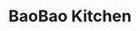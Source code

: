 ---
layout: place
title: "BaoBao Kitchen"
permalink: /north-carolina/greensboro/baobao-kitchen.html
stateAbbr: NC
stateName: North Carolina
cityName: Greensboro
seo:
  name: "BaoBao Kitchen"
  type: Restaurant
  links: https://baobaokitchen.com/?utm_source=google
description: "BaoBao Kitchen serves delicious sushi in Greensboro, North Carolina. Try fresh Japanese dishes for a great dining experience. "
place_id: ChIJa7s-JV4fU4gR1F6jtYxEq1k
photos:
  - name: >-
      places/ChIJa7s-JV4fU4gR1F6jtYxEq1k/photos/AeeoHcKzfqWo4AnWpc38cnSlkBLm0o4ucYjwjIFwUHDlTXWKBLA1VE-KXvfgA1qrUlvMlZFuiJreJTHLC7BKvtxlUVlm0ceYmdh5ycerR2YiI1AMEiOmDn0JDqjBK0eKcA12S2DNLWRfFeGtGhRvu7WJDRPIEtPMoRbiSQlQFq8DAYNEXUibxHJkBAFuYySP1DGivA_qZClUYIK3ru_QKvScCvmS2blY0RvGY9NLCjTTXq0jN37c4AQTz0rPW46yeSLrjOPxCuNLFCSyLeSHswCjJ8cB8NcpR6eK24cqXX7azhrjHg
    widthPx: 4800
    heightPx: 3200
    authorAttributions:
      - displayName: BaoBao Kitchen
        uri: https://maps.google.com/maps/contrib/108670747612810856519
        photoUri: >-
          https://lh3.googleusercontent.com/a/ACg8ocJo01PEb2LpFsupYxXELtZs14Otan-9M7vdBq94YHrur9_xcA=s100-p-k-no-mo
    flagContentUri: >-
      https://www.google.com/local/imagery/report/?cb_client=maps_api_places.places_api&image_key=!1e10!2sAF1QipNDvegK3f1E7Xr7RbFhnLzE9DcplmRyHFWtFDzK&hl=en-US
    googleMapsUri: >-
      https://www.google.com/maps/place//data=!3m4!1e2!3m2!1sAF1QipNDvegK3f1E7Xr7RbFhnLzE9DcplmRyHFWtFDzK!2e10!4m2!3m1!1s0x88531f5e253ebb6b:0x59ab448cb5a35ed4
  - name: >-
      places/ChIJa7s-JV4fU4gR1F6jtYxEq1k/photos/AeeoHcJGwjCBnUpnoLbAu9XrmZKAnaqnoMrlIsQ_DGylmHqxCLeK1_nlbPcjOTez6BstjfMTf6cZx0Wdt30lOymdvYhgeejzYkbKfId5Bnd4lHxktPoelKk0CVKC8tWxeLVt0Ww1UgY3xFv2nY44Vl41cdbdVwLSScW0qGgQd4lcejVX4YSbS3Clk-gSAg0gFHw0vC2RkybRTqPvW2JFObkVqM3OIMFjKB9HEIAa8fShByHVRu7W7tLOM6ClBNfqXwWlm7LxjMzQv-sqmD5cTHECTkp9Xdjw9LyR4MYfwVjWtlYl_A
    widthPx: 4800
    heightPx: 3200
    authorAttributions:
      - displayName: BaoBao Kitchen
        uri: https://maps.google.com/maps/contrib/108670747612810856519
        photoUri: >-
          https://lh3.googleusercontent.com/a/ACg8ocJo01PEb2LpFsupYxXELtZs14Otan-9M7vdBq94YHrur9_xcA=s100-p-k-no-mo
    flagContentUri: >-
      https://www.google.com/local/imagery/report/?cb_client=maps_api_places.places_api&image_key=!1e10!2sAF1QipPmAsTNJog0Wd-NwTIDsZdwhkbC1Vy_62-_brWK&hl=en-US
    googleMapsUri: >-
      https://www.google.com/maps/place//data=!3m4!1e2!3m2!1sAF1QipPmAsTNJog0Wd-NwTIDsZdwhkbC1Vy_62-_brWK!2e10!4m2!3m1!1s0x88531f5e253ebb6b:0x59ab448cb5a35ed4
  - name: >-
      places/ChIJa7s-JV4fU4gR1F6jtYxEq1k/photos/AeeoHcILIh2yKc1wu9pVyV9dEvoLhj0bAmsaobkO92l4N0ZgFdfHnZczY-4LxAFWSyxVGaDoHi8DledBMA0D143x4UrkfV-_TsQ8xTaUp2onhh2E9ISh0qNryCLfnfr9VRWbhoZgM2u-1WYS6hTLdIZPkT-P7oaQd6jRNdGSvf8UreK9nldiOvz8ZTn4jvm1IwiUJxqGVjXn1Jt1T1rh2jbhRVQGkJhoPXVBNbpzJ8ZClzghs8r8IBZsELNA3LDiVyeiCH5-Xz52EmwylDzRyQL-fTzcYjru4VZngpc0mzHepk4d7a-1BU5DurBRA3bD-1Ky6WAJGLmT-fiKHHznEDJUeO_mxgp3C5G7pcvFFGw3sWdcduU4cGmLFOnimK1JLgEcl1BoFWd0nSv78YfFg7JLD6YCusxAolhB7sXlf8i8YTpLLg
    widthPx: 2309
    heightPx: 2725
    authorAttributions:
      - displayName: Bobbe Wright
        uri: https://maps.google.com/maps/contrib/102225476155335511498
        photoUri: >-
          https://lh3.googleusercontent.com/a-/ALV-UjWYzqKlaUh4bm2aAf7zk7wfIVwbA3yQD6JjuXkUsRA5ttQIrOsr=s100-p-k-no-mo
    flagContentUri: >-
      https://www.google.com/local/imagery/report/?cb_client=maps_api_places.places_api&image_key=!1e10!2sCIHM0ogKEICAgMCIirjkNQ&hl=en-US
    googleMapsUri: >-
      https://www.google.com/maps/place//data=!3m4!1e2!3m2!1sCIHM0ogKEICAgMCIirjkNQ!2e10!4m2!3m1!1s0x88531f5e253ebb6b:0x59ab448cb5a35ed4
  - name: >-
      places/ChIJa7s-JV4fU4gR1F6jtYxEq1k/photos/AeeoHcJ55_M7T5fLQcZflnFNZQdI3bBoKn_js-4rVQs7Q_BHeG2ramebFtp3S_qnnJ8ybHYMAz92bvgwli7zX-9S3TyUkifhxuAEJ4WsKBQDjbcF8b3R3j6IW6SLjC4XSk4o5qFaCPedjlCooQcvuBS2kZcY4zWtNg7c4djP6l86VJE1wio0JdxhJXQ4WfyIMTjU865nagVEKJoE2OWanFu0FcNBgTxDvdHK6mHINAKWVTvIE-n4tiD2iZpwkZGkfUYZhfph6VQhH7ggW9QQjEnpjTC1yaIbU2SAv1CHXeQQZlmLd1j1V7-Od4a9YKSFhxiq9GRNKqkRN_MDxdH8A6sOSHRAa9mjzpTLyZr98tNdVSKdpi0zaIZVBP9uZ2gzI88cf0por0hbNixVuRL1oWq98lKE4JRsV98KQwZhtzr4Qlv4Jxpm
    widthPx: 4032
    heightPx: 2268
    authorAttributions:
      - displayName: Bobbe Wright
        uri: https://maps.google.com/maps/contrib/102225476155335511498
        photoUri: >-
          https://lh3.googleusercontent.com/a-/ALV-UjWYzqKlaUh4bm2aAf7zk7wfIVwbA3yQD6JjuXkUsRA5ttQIrOsr=s100-p-k-no-mo
    flagContentUri: >-
      https://www.google.com/local/imagery/report/?cb_client=maps_api_places.places_api&image_key=!1e10!2sCIHM0ogKEICAgICX29f6sQE&hl=en-US
    googleMapsUri: >-
      https://www.google.com/maps/place//data=!3m4!1e2!3m2!1sCIHM0ogKEICAgICX29f6sQE!2e10!4m2!3m1!1s0x88531f5e253ebb6b:0x59ab448cb5a35ed4
  - name: >-
      places/ChIJa7s-JV4fU4gR1F6jtYxEq1k/photos/AeeoHcJNS1T4wSgFZN5b7eypEXgLdsdXeb7-NqzgCrrQCS88qXil0RFuSIvVg50hG7bsOl88nk-pJqW-PKT3w65EzQeOXKN2DYFb7rDwpOb_OgnhYmQUGIvlSZTL69R_5WVfTpg1Cp_RbjbFck-hAaABi5waBAiNkDpjWbHcez2SFpssmp7fMFLzoYdfHFQ263h25Ye3Z9EtTqeGxj6yFmK7drM93QbyiX67Vfa7N9iZ4kf6LHc77X07OocB7DdV1AXSnObCCt6WL27bjcfJZtcT-X9GKyco8gx8vOirpeLzXAibJgXjQTB0zn4FmzeG0GKEqIumAgBCf-4ZFHQA2zjquUg8jeebAZXAHeAI9XvlbuaeZyX0A9ezDnZwLZOpCfhnJ5mvxzk0z5vCG_mZzb7cjXWEGr-ja7BCYrfl1G-B1911P9i3
    widthPx: 3000
    heightPx: 4000
    authorAttributions:
      - displayName: Beardy Miller
        uri: https://maps.google.com/maps/contrib/114269250327497771379
        photoUri: >-
          https://lh3.googleusercontent.com/a/ACg8ocICvVuQYAPdJFMkDum-ISdaVGwsS3r8qitUrI6PLANb_UBLGjs=s100-p-k-no-mo
    flagContentUri: >-
      https://www.google.com/local/imagery/report/?cb_client=maps_api_places.places_api&image_key=!1e10!2sCIHM0ogKEICAgIDLq9Cx4wE&hl=en-US
    googleMapsUri: >-
      https://www.google.com/maps/place//data=!3m4!1e2!3m2!1sCIHM0ogKEICAgIDLq9Cx4wE!2e10!4m2!3m1!1s0x88531f5e253ebb6b:0x59ab448cb5a35ed4
  - name: >-
      places/ChIJa7s-JV4fU4gR1F6jtYxEq1k/photos/AeeoHcJsZlwUmkDg8Nu932B9hWwxIvh1B8aOeKfYqWO_ooEAPkbJT9Azb6GynhiRb-P7ctmThMApmqqZyLxQ9StZqcLKggStTlExyUDLV-BxQMZSEcqn8ERjDSMOtxwtfL2Xc37wHBRiuTCSe7_Qh5cWPHflogGobkQRwE-c__-llZmMntYjHahMCAFIaqMXBrD3Oo-_tHKBSM1zW5wOQBVLhi_yRfXJ47fOnGSydXez45lUfY5_Y93lAxDvamw9AHG8WsjuG08UxMa-K144lH-UW55sStNzDQ3WXMmA0fLYVvD0dp1Al9zj-U---O1408ISioxjeyKSrU5QgwBbOPFKN88ILmQxYPkSD7f8D3BauTBVmcx4QLyh4aCNZ2_mM0fQ4j_ajWzH4zCqraxmQnagI_JuIwBNVu_CPNw-J6qe9bsChYtN
    widthPx: 3600
    heightPx: 4800
    authorAttributions:
      - displayName: Emily W
        uri: https://maps.google.com/maps/contrib/113933797431165937756
        photoUri: >-
          https://lh3.googleusercontent.com/a/ACg8ocKTYaeZ81XoX29tGDZrxqiQrZs9JGR6BjOaR6XPvEUZcuQOsg=s100-p-k-no-mo
    flagContentUri: >-
      https://www.google.com/local/imagery/report/?cb_client=maps_api_places.places_api&image_key=!1e10!2sCIHM0ogKEICAgIDrrJu40AE&hl=en-US
    googleMapsUri: >-
      https://www.google.com/maps/place//data=!3m4!1e2!3m2!1sCIHM0ogKEICAgIDrrJu40AE!2e10!4m2!3m1!1s0x88531f5e253ebb6b:0x59ab448cb5a35ed4
  - name: >-
      places/ChIJa7s-JV4fU4gR1F6jtYxEq1k/photos/AeeoHcKPNBm6sI_XuALtmtSI99alX98mBD-39Guz8hNbfTCDOumurZPaS9tMBGTIcRFkSdqJCu7hWUgcBu6RBuicyxEpsQLDzd--cCDX7f8icqIVlIxtcHkYbwawhYHC782KelbhJ10RPy0QvqJeLnSu14QHE-QEYncEa86a6g2nAxaf4z3WoOIW_felxtug9lL8NLN8HFXt5_4Z6bRhS7rHWyI0bugKsfXVLLpCrNWzxs7M6swqgXqlsLJgUQe_CAAXcCYQonu602oHjyK8_FbSO8UJTshimjP7zmf5u9e3Kci29PWgwq_9o0iwFJjZVNUD540KXXmL_23Ka85F_cwJmgmNNRXYnSdFWef7EmmXs1Xq30k7Z1Tjz10irpIQ3ZWb-YnU969IpZNdsLHbHwFy3NCE87IzEyJdDPlEQyItRCahaA
    widthPx: 3024
    heightPx: 4032
    authorAttributions:
      - displayName: Thuy-Linh Nguyen
        uri: https://maps.google.com/maps/contrib/114593352351117245636
        photoUri: >-
          https://lh3.googleusercontent.com/a-/ALV-UjU_YjIwopvgtkRQyTgg8V6bCfR0jDGxsW01omB9c_bvT5yKy5-e=s100-p-k-no-mo
    flagContentUri: >-
      https://www.google.com/local/imagery/report/?cb_client=maps_api_places.places_api&image_key=!1e10!2sCIHM0ogKEICAgIDdvs6HeQ&hl=en-US
    googleMapsUri: >-
      https://www.google.com/maps/place//data=!3m4!1e2!3m2!1sCIHM0ogKEICAgIDdvs6HeQ!2e10!4m2!3m1!1s0x88531f5e253ebb6b:0x59ab448cb5a35ed4
  - name: >-
      places/ChIJa7s-JV4fU4gR1F6jtYxEq1k/photos/AeeoHcKqXeBYnrE3tK7Nc19EH3fo_cV6pDSyvvwi3qV60Ou8GhF37rCxRb2XDRTEZY04Fc8_Z1qzfszAwcxz8oDrZlYA5CIxnmrzhad_vKnN2zZBCThRAIUnxfSDaKl0IwbxNxe4TOopmKVjRIxyFWREu9kELJPf70HnNv34PGk90doNLFn-vX5Rn_olDl3ShhYofHnd4-55EhYcbBDQHMxq9ogclp5cDfyLBhCXoQPehWLv3WwpqDvoE_ERWAw79VRs7XMOvh4uz4er-3MjaHVpo48PFG9MinGIsuAAGBWT16CAb3Bbg2oruzzbw1hsLbbCBhz5TdAJEAFdmTECPWggeYA-0a3FNOmc41vaDtgZHErsHugwzryn0q5iV3LluWsaB-dBQWNC2z4kQC6fikrO53jUBR8Km0e8dGJ0qF5OzmF55NXB
    widthPx: 2268
    heightPx: 4032
    authorAttributions:
      - displayName: Bobbe Wright
        uri: https://maps.google.com/maps/contrib/102225476155335511498
        photoUri: >-
          https://lh3.googleusercontent.com/a-/ALV-UjWYzqKlaUh4bm2aAf7zk7wfIVwbA3yQD6JjuXkUsRA5ttQIrOsr=s100-p-k-no-mo
    flagContentUri: >-
      https://www.google.com/local/imagery/report/?cb_client=maps_api_places.places_api&image_key=!1e10!2sCIHM0ogKEICAgICX29f60QE&hl=en-US
    googleMapsUri: >-
      https://www.google.com/maps/place//data=!3m4!1e2!3m2!1sCIHM0ogKEICAgICX29f60QE!2e10!4m2!3m1!1s0x88531f5e253ebb6b:0x59ab448cb5a35ed4
  - name: >-
      places/ChIJa7s-JV4fU4gR1F6jtYxEq1k/photos/AeeoHcKhmRMdVSqo8RXyExSxKGe4Khh8H0oBEVWbIdu5QhzwnQOz7RO-wolmdGCQqdNAJ5W4QLOe-hvlFrG8lsmc2Pi51ffFBFOzqnN5KglFFrKdGnlcTh-Hw0eJJrNIb4UzhFRd1AVE0-9tU-3dqBCBh4ekWmGKckhfNj9rEWPKZCjM2jSLJjfoKfIzSSqJ2L2vh04PM764q5jJdHCQGTmIOB_2yo553B7MFG3XDe_hnpHhz_YVNL-k27CX6MNn_o1houic5HSdw8oNAQN2Kp9-Vy8hfOmRJ4Yy6ra6frAsZ_Py2mZp30P-1Xn49gWBkwQ_0IRj-73vRR7oG7-fBhwMthEh7T8qt2yhcAQ98sL4ApkB-s45ipgqb6Tc-jyACehVEzbvARQMuw-5N0YPeIA_K_SEwt3OW5pWXI5YrIf3N7I
    widthPx: 1656
    heightPx: 2208
    authorAttributions:
      - displayName: Paolo Dieu
        uri: https://maps.google.com/maps/contrib/106228566047553506468
        photoUri: >-
          https://lh3.googleusercontent.com/a-/ALV-UjWWt3fNa3eu6QU5qikhN4mMudAjgG8m8QajIzMbScobi25f00zF=s100-p-k-no-mo
    flagContentUri: >-
      https://www.google.com/local/imagery/report/?cb_client=maps_api_places.places_api&image_key=!1e10!2sCIHM0ogKEICAgIDr6IvbYA&hl=en-US
    googleMapsUri: >-
      https://www.google.com/maps/place//data=!3m4!1e2!3m2!1sCIHM0ogKEICAgIDr6IvbYA!2e10!4m2!3m1!1s0x88531f5e253ebb6b:0x59ab448cb5a35ed4
  - name: >-
      places/ChIJa7s-JV4fU4gR1F6jtYxEq1k/photos/AeeoHcK9sAlNZUf7mP0yXZd74D0sKpBcH5RALTIdZty8q9Y6eY-mXDf1ZjXMbcvrkks-QL-C3h1hcm_dXygzCL7voteVJ7P9ouzjzwBQsFiX9Jhq6s5HKqvOjvClwjVsrnOdl7iTw2NaOXpuWYxTM7eggOMm3ZWFRic0KSsG7ujnUIgRRQE0lfCmaigm0raBOxqHEMiu0yqDrXoQujgBaZE7U3et3k5EVZ8u_1TnsZTigYZVMO_fgYhCUFIUEXquieJFMqtLsBkl7TojNMO4j5P7NpEezP9d59oWK0xblcLDm650_Q
    widthPx: 2108
    heightPx: 1580
    authorAttributions:
      - displayName: BaoBao Kitchen
        uri: https://maps.google.com/maps/contrib/108670747612810856519
        photoUri: >-
          https://lh3.googleusercontent.com/a/ACg8ocJo01PEb2LpFsupYxXELtZs14Otan-9M7vdBq94YHrur9_xcA=s100-p-k-no-mo
    flagContentUri: >-
      https://www.google.com/local/imagery/report/?cb_client=maps_api_places.places_api&image_key=!1e10!2sAF1QipO50qh2YhaKHP3-OOsrBvK6elGA4EJrNiimbpET&hl=en-US
    googleMapsUri: >-
      https://www.google.com/maps/place//data=!3m4!1e2!3m2!1sAF1QipO50qh2YhaKHP3-OOsrBvK6elGA4EJrNiimbpET!2e10!4m2!3m1!1s0x88531f5e253ebb6b:0x59ab448cb5a35ed4
address: '2403 Battleground Ave #2, Greensboro, NC 27408, USA'
street: '2403 Battleground Ave #2'
city: Greensboro
state: NC
zip: '27408'
country: USA
neighborhood: Guilford Hills
latitude: '36.103002'
longitude: '-79.824980'
accessibility_options:
  wheelchairAccessibleParking: true
  wheelchairAccessibleEntrance: true
  wheelchairAccessibleRestroom: true
  wheelchairAccessibleSeating: true
business_status: OPERATIONAL
name: BaoBao Kitchen
google_maps_links:
  directionsUri: >-
    https://www.google.com/maps/dir//''/data=!4m7!4m6!1m1!4e2!1m2!1m1!1s0x88531f5e253ebb6b:0x59ab448cb5a35ed4!3e0
  placeUri: https://maps.google.com/?cid=6461333461526601428
  writeAReviewUri: >-
    https://www.google.com/maps/place//data=!4m3!3m2!1s0x88531f5e253ebb6b:0x59ab448cb5a35ed4!12e1
  reviewsUri: >-
    https://www.google.com/maps/place//data=!4m4!3m3!1s0x88531f5e253ebb6b:0x59ab448cb5a35ed4!9m1!1b1
  photosUri: >-
    https://www.google.com/maps/place//data=!4m3!3m2!1s0x88531f5e253ebb6b:0x59ab448cb5a35ed4!10e5
primary_type: Vietnamese Restaurant
opening_hours:
  regular:
    - 'Monday: 9:00 AM – 8:00 PM'
    - 'Tuesday: 8:00 AM – 8:00 PM'
    - 'Wednesday: 9:00 AM – 8:00 PM'
    - 'Thursday: 9:00 AM – 8:00 PM'
    - 'Friday: 9:00 AM – 8:00 PM'
    - 'Saturday: 9:00 AM – 8:00 PM'
    - 'Sunday: Closed'
  current:
    - 'Monday: 9:00 AM – 8:00 PM'
    - 'Tuesday: 8:00 AM – 8:00 PM'
    - 'Wednesday: 9:00 AM – 8:00 PM'
    - 'Thursday: 9:00 AM – 8:00 PM'
    - 'Friday: 9:00 AM – 8:00 PM'
    - 'Saturday: 9:00 AM – 8:00 PM'
    - 'Sunday: Closed'
secondary_opening_hours:
  regular:
    weekdayDescriptions: null
    type: null
  current:
    weekdayDescriptions: null
    type: null
phone: (336) 617-3066
price_level: PRICE_LEVEL_INEXPENSIVE
price_range: $10 &ndash; $20
rating: '4.4'
rating_count: 0
website: https://baobaokitchen.com/?utm_source=google
reviews: null
parking_options: null
payment_options: null
allow_dogs: null
curbside_pickup: null
delivery: null
dine_in: null
good_for_children: null
good_for_groups: null
good_for_sports: null
live_music: null
menu_for_children: null
outdoor_seating: null
reservable: null
restroom: null
serves_beer: null
serves_breakfast: null
serves_brunch: null
serves_cocktails: null
serves_coffee: null
serves_dinner: null
serves_dessert: null
serves_lunch: null
serves_vegetarian_food: null
serves_wine: null
takeout: null
update_category: essentials
summary: null

---